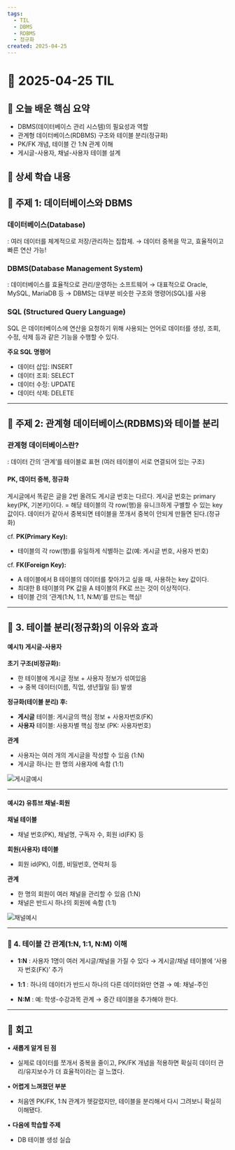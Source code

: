 ```yaml
---
tags:
  - TIL
  - DBMS
  - RDBMS
  - 정규화
created: 2025-04-25
---
```

 
# 📘 2025-04-25 TIL

## 📌 오늘 배운 핵심 요약
- DBMS(데이터베이스 관리 시스템)의 필요성과 역할
- 관계형 데이터베이스(RDBMS) 구조와 테이블 분리(정규화)
- PK/FK 개념, 테이블 간 1:N 관계 이해
- 게시글-사용자, 채널-사용자 테이블 설계

## 🧠 상세 학습 내용

## 📍 주제 1: 데이터베이스와 DBMS

### 데이터베이스(Database)
: 여러 데이터를 체계적으로 저장/관리하는 집합체.
→ 데이터 중복을 막고, 효율적이고 빠른 연산 가능!

### DBMS(Database Management System)
: 데이터베이스를 효율적으로 관리/운영하는 소프트웨어
→ 대표적으로 Oracle, MySQL, MariaDB 등
→ DBMS는 대부분 비슷한 구조와 명령어(SQL)를 사용

### SQL (Structured Query Language)
SQL 은 데이터베이스에 연산을 요청하기 위해 사용되는 언어로 데이터를 생성, 조회, 수정, 삭제 등과 같은 기능을 수행할 수 있다.

**주요 SQL 명령어**
- 데이터 삽입: INSERT
- 데이터 조회: SELECT
- 데이터 수정: UPDATE
- 데이터 삭제: DELETE

---

## 📍 주제 2: 관계형 데이터베이스(RDBMS)와 테이블 분리
### 관계형 데이터베이스란?
: 데이터 간의 ‘관계’를 테이블로 표현
(여러 테이블이 서로 연결되어 있는 구조)

#### PK, 데이터 중복, 정규화
게시글에서 똑같은 글을 2번 올려도 게시글 번호는 다르다.
게시글 번호는 primary key(PK, 기본키)이다. = 해당 테이블의 각 row(행)을 유니크하게 구별할 수 있는 key 값이다.
데이터가 같아서 중복되면 테이블을 쪼개서 중복이 안되게 만들면 된다.(정규화)

cf. **PK(Primary Key):**
- 테이블의 각 row(행)를 유일하게 식별하는 값(예: 게시글 번호, 사용자 번호)

cf. **FK(Foreign Key):**
- A 테이블에서 B 테이블의 데이터를 찾아가고 싶을 때, 사용하는 key 값이다. 
- 최대한 B 테이블의 PK 값을 A 테이블의 FK로 쓰는 것이 이상적이다.
- 테이블 간의 ‘관계(1:N, 1:1, N:M)’를 만드는 핵심!

---

## **📍** 3. 테이블 분리(정규화)의 이유와 효과

#### **예시1) 게시글-사용자**

**초기 구조(비정규화):**
- 한 테이블에 게시글 정보 + 사용자 정보가 섞여있음
- → 중복 데이터(이름, 직업, 생년월일 등) 발생

**정규화(테이블 분리) 후:**
- **게시글** 테이블: 게시글의 핵심 정보 + 사용자번호(FK)
- **사용자** 테이블: 사용자별 핵심 정보 (PK: 사용자번호)

**관계**
- 사용자는 여러 개의 게시글을 작성할 수 있음 (1:N)
- 게시글 하나는 한 명의 사용자에 속함 (1:1)

![게시글예시](https://seonohblog.netlify.app/assets/게시글예시.png)

---

#### **예시2) 유튜브 채널-회원**

**채널 테이블**
- 채널 번호(PK), 채널명, 구독자 수, 회원 id(FK) 등

**회원(사용자) 테이블**
- 회원 id(PK), 이름, 비밀번호, 연락처 등

**관계**
- 한 명의 회원이 여러 채널을 관리할 수 있음 (1:N)
- 채널은 반드시 하나의 회원에 속함 (1:1)


![채널예시](https://seonohblog.netlify.app/assets/채널예시.png)


---

### **📍** 4. 테이블 간 관계(1:N, 1:1, N:M) 이해

- **1:N**
: 사용자 1명이 여러 게시글/채널을 가질 수 있다
→ 게시글/채널 테이블에 ‘사용자 번호(FK)’ 추가

- **1:1**
: 하나의 데이터가 반드시 하나의 다른 데이터와만 연결
→ 예: 채널-주인

- **N:M**
: 예: 학생-수강과목 관계
→ 중간 테이블을 추가해야 한다.


---

## **💭 회고**

• **새롭게 알게 된 점**
- 실제로 데이터를 쪼개서 중복을 줄이고, PK/FK 개념을 적용하면 확실히 데이터 관리/유지보수가 더 효율적이라는 걸 느꼈다.

• **어렵게 느껴졌던 부분**
- 처음엔 PK/FK, 1:N 관계가 헷갈렸지만, 테이블을 분리해서 다시 그려보니 확실히 이해됐다.

• **다음에 학습할 주제**
- DB 테이블 생성 실습
